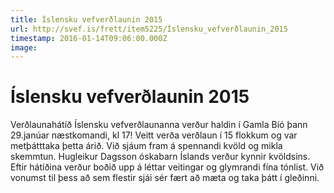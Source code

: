 ```yaml
---
title: Íslensku vefverðlaunin 2015
url: http://svef.is/frett/item5225/Íslensku_vefverðlaunin_2015
timestamp: 2016-01-14T09:06:00.000Z
image: 
---
```


# Íslensku vefverðlaunin 2015

Verðlaunahátíð Íslensku vefverðlaunanna verður haldin í Gamla Bíó þann 29.janúar næstkomandi, kl 17! Veitt verða verðlaun í 15 flokkum og var metþátttaka þetta árið. Við sjáum fram á spennandi kvöld og mikla skemmtun. Hugleikur Dagsson óskabarn Íslands verður kynnir kvöldsins. Eftir hátíðina verður boðið upp á léttar veitingar og glymrandi fína tónlist. Við vonumst til þess að sem flestir sjái sér fært að mæta og taka þátt í gleðinni.
